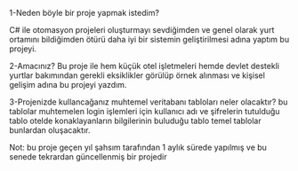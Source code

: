 1-Neden böyle bir proje yapmak istedim?

C# ile otomasyon projeleri oluşturmayı sevdiğimden ve genel olarak yurt ortamını bildiğimden ötürü
daha iyi bir sistemin geliştirilmesi adına yaptım bu projeyi.

2-Amacınız?
 Bu proje ile hem küçük otel işletmeleri hemde devlet destekli yurtlar bakımından gerekli eksiklikler görülüp
 örnek alınması ve kişisel gelişim adına bu projeyi yazdım.
 
 3-Projenizde kullancağanız muhtemel veritabanı tabloları neler olacaktır?
   bu tablolar muhtemelen login işlemleri için kullanıcı adı ve şifrelerin tutulduğu tablo
   otelde konaklayanların bilgilerinin buluduğu tablo
   temel tablolar bunlardan oluşacaktır.

Not: bu proje geçen yıl şahsım tarafından 1 aylık sürede yapılmış ve bu senede tekrardan güncellenmiş bir projedir
